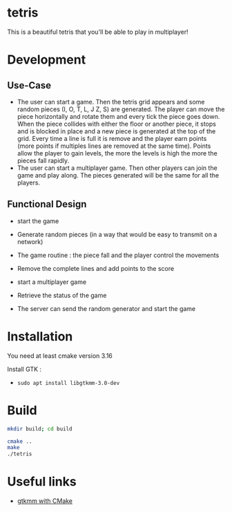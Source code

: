 # tetris

This is a beautiful tetris that you'll be able to play in multiplayer!

# Development

## Use-Case

* The user can start a game. Then the tetris grid appears and some random pieces (I, O, T, L, J
Z, S) are generated. The player can move the piece horizontally and rotate them and every tick the
piece goes down. When the piece collides with either the floor or another piece, it stops and is
blocked in place and a new piece is generated at the top of the grid. Every time a line is full
it is remove and the player earn points (more points if multiples lines are removed at the same 
time). Points allow the player to gain levels, the more the levels is high the more the pieces
fall rapidly. 
* The user can start a multiplayer game. Then other players can join the game and play along.
The pieces generated will be the same for all the players.

## Functional Design

* start the game
* Generate random pieces (in a way that would be easy to transmit on a network)
* The game routine : the piece fall and the player control the movements
* Remove the complete lines and add points to the score

* start a multiplayer game
* Retrieve the status of the game
* The server can send the random generator and start the game

# Installation

You need at least cmake version 3.16

Install GTK :
- `sudo apt install libgtkmm-3.0-dev`

# Build

```bash
mkdir build; cd build

cmake ..
make
./tetris
```

# Useful links

- [gtkmm with CMake](https://stackoverflow.com/questions/46791091/how-to-set-up-cmakelists-with-gtk)
